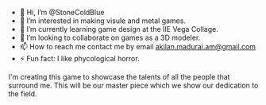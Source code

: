 - 👋 Hi, I’m @StoneColdBlue
- 👀 I’m interested in making visule and metal games.
- 🌱 I’m currently learning game design at the IIE Vega Collage.
- 💞️ I’m looking to collaborate on games as a 3D modeler.
- 📫 How to reach me contact me by email akilan.madurai.am@gmail.com
- ⚡ Fun fact: I like phycological horror.

I'm creating this game to showcase the talents of all the people that surround me.
This will be our master piece which we show our dedication to the field. 

<!---
StoneColdBlue/StoneColdBlue is a ✨ special ✨ repository because its `README.md` (this file) appears on your GitHub profile.
You can click the Preview link to take a look at your changes.
--->
